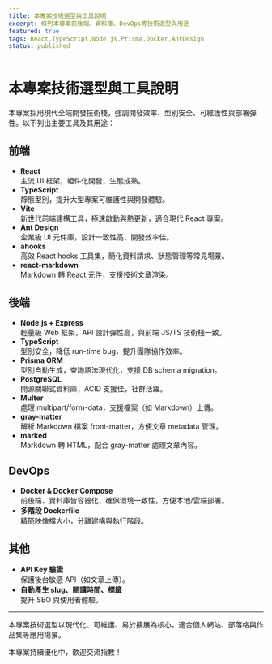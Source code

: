 ```yaml
---
title: 本專案技術選型與工具說明
excerpt: 條列本專案前後端、資料庫、DevOps等技術選型與用途
featured: true
tags: React,TypeScript,Node.js,Prisma,Docker,AntDesign
status: published
---
```


# 本專案技術選型與工具說明

本專案採用現代全端開發技術棧，強調開發效率、型別安全、可維護性與部署彈性。以下列出主要工具及其用途：

## 前端

- **React**  
  主流 UI 框架，組件化開發，生態成熟。
- **TypeScript**  
  靜態型別，提升大型專案可維護性與開發體驗。
- **Vite**  
  新世代前端建構工具，極速啟動與熱更新，適合現代 React 專案。
- **Ant Design**  
  企業級 UI 元件庫，設計一致性高，開發效率佳。
- **ahooks**  
  高效 React hooks 工具集，簡化資料請求、狀態管理等常見場景。
- **react-markdown**  
  Markdown 轉 React 元件，支援技術文章渲染。

## 後端

- **Node.js + Express**  
  輕量級 Web 框架，API 設計彈性高，與前端 JS/TS 技術棧一致。
- **TypeScript**  
  型別安全，降低 run-time bug，提升團隊協作效率。
- **Prisma ORM**  
  型別自動生成，查詢語法現代化，支援 DB schema migration。
- **PostgreSQL**  
  開源關聯式資料庫，ACID 支援佳，社群活躍。
- **Multer**  
  處理 multipart/form-data，支援檔案（如 Markdown）上傳。
- **gray-matter**  
  解析 Markdown 檔案 front-matter，方便文章 metadata 管理。
- **marked**  
  Markdown 轉 HTML，配合 gray-matter 處理文章內容。

## DevOps

- **Docker & Docker Compose**  
  前後端、資料庫皆容器化，確保環境一致性，方便本地/雲端部署。
- **多階段 Dockerfile**  
  精簡映像檔大小，分離建構與執行階段。

## 其他

- **API Key 驗證**  
  保護後台敏感 API（如文章上傳）。
- **自動產生 slug、閱讀時間、標籤**  
  提升 SEO 與使用者體驗。

---

本專案技術選型以現代化、可維護、易於擴展為核心，適合個人網站、部落格與作品集等應用場景。

本專案持續優化中，歡迎交流指教！ 
